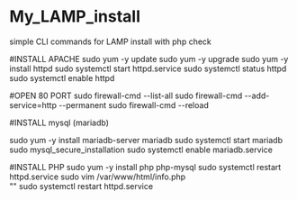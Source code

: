 # My_LAMP_install
simple CLI commands for LAMP install with php check

#INSTALL APACHE
sudo yum -y update
sudo yum -y upgrade
sudo yum -y install httpd
sudo systemctl start httpd.service
sudo systemctl status httpd
sudo systemctl enable httpd

#OPEN 80 PORT
sudo firewall-cmd --list-all
sudo firewall-cmd --add-service=http --permanent
sudo firewall-cmd --reload

#INSTALL mysql (mariadb)

sudo yum -y install mariadb-server mariadb
sudo systemctl start mariadb
sudo mysql_secure_installation
sudo systemctl enable mariadb.service

#INSTALL PHP
sudo yum -y install php php-mysql
sudo systemctl restart httpd.service
sudo vim /var/www/html/info.php 			
	"<?php phpinfo(); ?>"
sudo systemctl restart httpd.service
